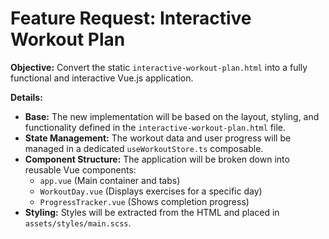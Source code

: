 # Feature Request: Interactive Workout Plan

**Objective:** Convert the static `interactive-workout-plan.html` into a fully functional and interactive Vue.js application.

**Details:**

- **Base:** The new implementation will be based on the layout, styling, and functionality defined in the `interactive-workout-plan.html` file.
- **State Management:** The workout data and user progress will be managed in a dedicated `useWorkoutStore.ts` composable.
- **Component Structure:** The application will be broken down into reusable Vue components:
  - `app.vue` (Main container and tabs)
  - `WorkoutDay.vue` (Displays exercises for a specific day)
  - `ProgressTracker.vue` (Shows completion progress)
- **Styling:** Styles will be extracted from the HTML and placed in `assets/styles/main.scss`.
